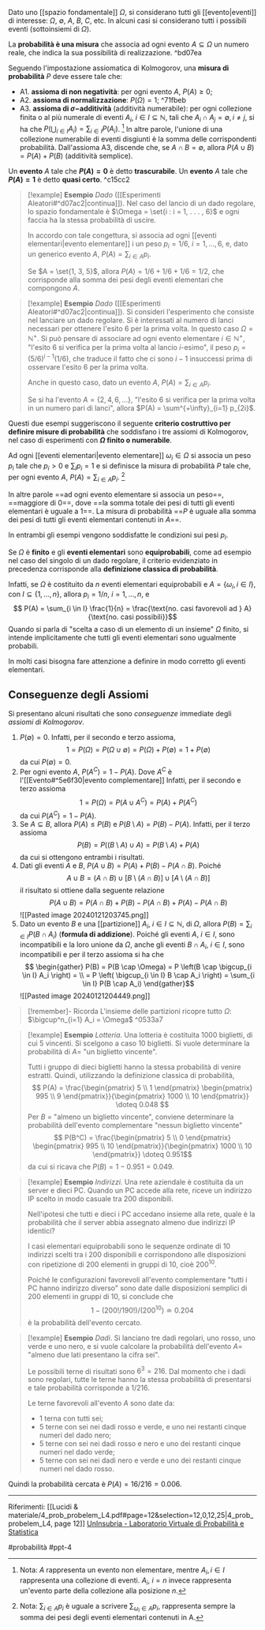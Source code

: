 Dato uno [[spazio fondamentale]] $\Omega$, si considerano tutti gli [[evento|eventi]] di interesse: $\Omega,\ \emptyset,\ A,\ B,\ C$, etc. In alcuni casi si considerano tutti i possibili eventi (sottoinsiemi di $\Omega$).

La **probabilità è una misura** che associa ad ogni evento $A \subseteq \Omega$ un numero reale, che indica la sua possibilità di realizzazione. ^bd07ea

Seguendo l'impostazione assiomatica di Kolmogorov, una **misura di probabilità** $P$ deve essere tale che:
* A1. **assioma di non negatività**: per ogni evento $A,\ P(A) \ge 0$;
* A2. **assioma di normalizzazione**: $P(\Omega) = 1$; ^71fbeb
* A3. **assioma di $\sigma-$additività** (additività numerabile): per ogni collezione finita o al più numerale di eventi
	$A_i$, $i \in I \subseteq \mathbb{N}$, tali che $A_i \cap A_j = \emptyset, i \ne j$, si ha che $P(\bigcup_{i \in I} A_i) = \sum_{i \in I} P(A_i)$. [^nota]
	  In altre parole, l'unione di una collezione numerabile di eventi disgiunti è la somma delle corrispondenti probabilità. 
Dall'assioma A3, discende che, se $A \cap B = \emptyset$, allora $P(A \cup B) = P(A)+P(B)$ (additività semplice).

Un **evento** $A$ tale che **$P(A) = 0$** è detto **trascurabile**.
Un **evento** $A$ tale che **$P(A) = 1$** è detto **quasi certo**. ^c15cc2


>[!example] **Esempio**
>*Dado* ([[Esperimenti Aleatori#^d07ac2|continua]]). Nel caso del lancio di un dado regolare, lo spazio fondamentale è $\Omega = \set{i : i = 1, . . . , 6}$ e ogni faccia ha la stessa probabilità di uscire. 
>
>In accordo con tale congettura, si associa ad ogni [[eventi elementari|evento elementare]] i un peso $p_i = 1/6,\ i = 1, . . . , 6$, e, dato un generico evento $A$, $P(A) =\sum_{i \in A} p_i$.
>
>Se $A = \set{1, 3, 5}$, allora $P (A) = 1/6 + 1/6 + 1/6 = 1/2$, che corrisponde alla somma dei pesi degli eventi elementari che compongono $A$. 

>[!example] **Esempio**
>*Dado* ([[Esperimenti Aleatori#^d07ac2|continua]]). Si consideri l'esperimento che consiste nel lanciare un dado regolare. Si è interessati al numero di lanci necessari per ottenere l'esito 6 per la prima volta. In questo caso $\Omega = \mathbb{N}^+$.
>Si può pensare di associare ad ogni evento elementare $i \in \mathbb{N}^+$, "l'esito 6 si verifica per la prima volta al lancio $i$-esimo", il peso $p_i = (5/6)^{i-1} (1/6)$, che traduce il fatto che ci sono $i-1$ insuccessi prima di osservare l'esito 6 per la prima volta.
>
>Anche in questo caso, dato un evento $A$, $P(A) = \sum_{i \in A}p_i$.
>
>Se si ha l'evento $A = \{2,4,6,...\}$, "l'esito 6 si verifica per la prima volta in un numero pari di lanci", allora $P(A) = \sum^{+\infty}_{i=1} p_{2i}$.

Questi due esempi suggeriscono il seguente **criterio costruttivo per definire misure di probabilità** che soddisfano i tre assiomi di Kolmogorov, nel caso di esperimenti con **$\Omega$ finito o numerabile**.

Ad ogni [[eventi elementari|evento elementare]] $\omega_i \in \Omega$ si associa un peso $p_i$ tale che $p_i \gt 0$ e $\sum_i p_i = 1$ e si definisce la misura di probabilità $P$ tale che, per ogni evento $A,\ P(A) = \sum_{i \in A} p_i$. [^nota2]

In altre parole ==ad ogni evento elementare si associa un peso==, ==maggiore di 0==, dove ==la somma totale dei pesi di tutti gli eventi elementari è uguale a 1==.
La misura di probabilità ==$P$ è uguale alla somma dei pesi di tutti gli eventi elementari contenuti in $A$==.

In entrambi gli esempi vengono soddisfatte le condizioni sui pesi $p_i$.

Se $\Omega$ è **finito** e gli **eventi elementari** sono **equiprobabili**, come ad esempio nel caso del singolo di un dado regolare, il criterio evidenziato in precedenza corrisponde alla **definizione classica di probabilità**.

Infatti, se $\Omega$ è costituito da $n$ eventi elementari equiprobabili e $A = \{\omega_i, i \in I\}$, con $I \subseteq \{1,...,n\}$, allora $p_i = 1 / n,\ i=1,...,n$, e $$ P(A) = \sum_{i \in I} \frac{1}{n} = \frac{\text{no. casi favorevoli ad } A}{\text{no. casi possibili}}$$ Quando si parla di "scelta a caso di un elemento di un insieme" $\Omega$ finito, si intende implicitamente che tutti gli eventi elementari sono ugualmente probabili.

In molti casi bisogna fare attenzione a definire in modo corretto gli eventi elementari.

## Conseguenze degli Assiomi

Si presentano alcuni risultati che sono *conseguenze* immediate degli *assiomi di Kolmogorov*.
1. $P(\emptyset) = 0$. 
    Infatti, per il secondo e terzo assioma, $$ 1 = P(\Omega) = P (\Omega \cup \emptyset) = P(\Omega) + P(\emptyset) = 1 + P(\emptyset)$$da cui $P(\emptyset)=0$.
2. Per ogni evento $A,\ P(A^C) = 1 - P(A)$. Dove $A^C$ è l'[[Evento#^5e6f30|evento complementare]]
    Infatti, per il secondo e terzo assioma $$ 1 = P(\Omega) = P(A \cup A^C) = P(A) + P(A^C) $$da cui $P(A^C) = 1-P(A)$. 
3. Se $A \subseteq B$, allora $P(A) \le P(B)$ e $P(B \setminus A) = P(B) - P(A)$.
    Infatti, per il terzo assioma $$P(B) = P((B \setminus A) \cup A) = P(B \setminus A) + P(A)$$ da cui si ottengono entrambi i risultati.
4.  Dati gli eventi $A$ e $B$, $P(A \cup B) = P(A) + P(B) - P(A \cap B)$.
      Poiché $$A \cup B = (A \cap B) \cup [B \setminus (A\cap B)] \cup [A \setminus (A \cap B)] $$il risultato si ottiene dalla seguente relazione $$P(A \cup B) = P (A \cap B) + P(B) - P(A \cap B) + P(A) - P(A \cap B)$$ ![[Pasted image 20240121203745.png]]
5. Dato un evento $B$ e una [[partizione]] $A_i,\ i \in I \subseteq \mathbb{N}$, di $\Omega$, allora $P(B) = \sum_{i \in I} P(B \cap A_i)$ (**formula di addizione**).
    Poiché gli eventi $A,\ i \in I$, sono incompatibili e la loro unione da $\Omega$, anche gli eventi $B \cap A_i,\ i \in I$, sono incompatibili e per il terzo assioma si ha che $$ \begin{gather}
   P(B) = P(B \cap \Omega) = P \left(B \cap \bigcup_{i \in I} A_i \right) = \\
   = P \left( \bigcup_{i \in I} B \cap A_i \right) = \sum_{i \in I} P(B \cap A_i)
   \end{gather}$$![[Pasted image 20240121204449.png]]
>[!remember]- Ricorda
   >L'insieme delle partizioni ricopre tutto $\Omega$: $\bigcup^n_{i=1} A_i = \Omega$ ^0533a7

>[!example] **Esempio**
>*Lotteria*. Una lotteria è costituita 1000 biglietti, di cui 5 vincenti. Si scelgono a caso 10 biglietti. Si vuole determinare la probabilità di $A =$ "un biglietto vincente".
>
>Tutti i gruppo di dieci biglietti hanno la stessa probabilità di venire estratti. Quindi, utilizzando la definizione classica di probabilità, $$ P(A) = \frac{\begin{pmatrix} 5 \\ 1 \end{pmatrix} \begin{pmatrix} 995 \\ 9 \end{pmatrix}}{\begin{pmatrix} 1000 \\ 10 \end{pmatrix}} \doteq 0.048 $$ Per $B$ = "almeno un biglietto vincente", conviene determinare la probabilità dell'evento complementare "nessun biglietto vincente" $$ P(B^C) = \frac{\begin{pmatrix} 5 \\ 0 \end{pmatrix} \begin{pmatrix} 995 \\ 10 \end{pmatrix}}{\begin{pmatrix} 1000 \\ 10 \end{pmatrix}} \doteq 0.951$$ da cui si ricava che $P(B) = 1 - 0.951 = 0.049$.

>[!example] **Esempio**
>*Indirizzi*. Una rete aziendale è costituita da un server e dieci PC. Quando un PC accede alla rete, riceve un indirizzo IP scelto in modo casuale tra 200 disponibili.
>
>Nell'ipotesi che tutti e dieci i PC accedano insieme alla rete, quale è la probabilità che il server abbia assegnato almeno due indirizzi IP identici?
>
>I casi elementari equiprobabili sono le sequenze ordinate di 10 indirizzi scelti tra i 200 disponibili e corrispondono alle disposizioni con ripetizione di 200 elementi in gruppi di 10, cioè $200^10$.
>
>Poiché le configurazioni favorevoli all'evento complementare "tutti i PC hanno indirizzo diverso" sono date dalle disposizioni semplici di 200 elementi in gruppi di 10, si conclude che $$ 1 - (200!/190!) / (200^{10}) \doteq 0.204 $$ è la probabilità dell'evento cercato.

>[!example] **Esempio**
>*Dadi*. Si lanciano tre dadi regolari, uno rosso, uno verde e uno nero, e si vuole calcolare la probabilità dell'evento $A =$ "almeno due lati presentano la cifra sei".
>
>Le possibili terne di risultati sono $6^3 = 216$. Dal momento che i dadi sono regolari, tutte le terne hanno la stessa probabilità di presentarsi e tale probabilità corrisponde a $1/216$.
>
>Le terne favorevoli all'evento $A$ sono date da:
>* 1 terna con tutti sei;
>* 5 terne con sei nei dadi rosso e verde, e uno nei restanti cinque numeri del dado nero;
>* 5 terne con sei nei dadi rosso e nero e uno dei restanti cinque numeri nel dado verde;
>* 5 terne con sei nei dadi nero e verde e uno dei restanti cinque numeri nel dado rosso.
>  
Quindi la probabilità cercata è $P(A) = 16/216 = 0.006$.

***
Riferimenti:
[[Lucidi & materiale/4_prob_probelem_L4.pdf#page=12&selection=12,0,12,25|4_prob_probelem_L4, page 12]]
[UnInsubria - Laboratorio Virtuale di Probabilità e Statistica](https://www.eco.uninsubria.it/VL/VL_IT/prob/prob4.html#:~:text=dell%27unione%20di%20una%20collezione%20finita%20o%20infinita%20ma%20numerabile%20di%20eventi%20disgiunti%20%C3%A8%20la%20somma%20delle%20corrispondenti%20probabilit%C3%A0.)

[^nota]:Nota: $A$ rappresenta un evento non elementare, mentre $A_i, i \in I$ rappresenta una collezione di eventi. $A_i,\ i = n$ invece rappresenta un'evento parte della collezione alla posizione $n$.

[^nota2]:Nota: $\sum_{i \in A} p_i$ è uguale a scrivere $\sum_{\omega_i \in A} p_i$, rappresenta sempre la somma dei pesi degli eventi elementari contenuti in A.

#probabilità 
#ppt-4 